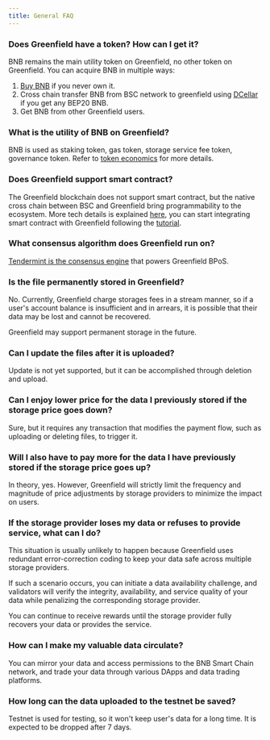 ```yaml
---
title: General FAQ
---
```


### Does Greenfield have a token? How can I get it?

BNB remains the main utility token on Greenfield, no other token on Greenfield.
You can acquire BNB in multiple ways:

1. [Buy BNB](https://www.binance.com/en/how-to-buy/bnb) if you never own it.
2. Cross chain transfer BNB from BSC network to greenfield using [DCellar](https://dcellar.io/) if you get any BEP20 BNB.
3. Get BNB from other Greenfield users.

### What is the utility of BNB on Greenfield?

BNB is used as staking token, gas token, storage service fee token, governance token. Refer to [token economics](../guide/core-concept/gas-fees.md)
for more details.

### Does Greenfield support smart contract?

The Greenfield blockchain does not support smart contract, but the native cross chain between BSC and Greenfield bring
programmability to the ecosystem. More tech details is explained [here](../guide/core-concept/programmability.md),
you can start integrating smart contract with Greenfield following the [tutorial](../tutorials/dapp/quick-start.mdx).

### What consensus algorithm does Greenfield run on?

[Tendermint is the consensus engine](https://blog.cosmos.network/tendermint-explained-bringing-bft-based-pos-to-the-public-blockchain-domain-f22e274a0fdb) that powers Greenfield BPoS.

### Is the file permanently stored in Greenfield?

No. Currently, Greenfield charge storages fees in a stream manner, so if a user's account balance is insufficient and in arrears, it is possible that their data may be lost and cannot be recovered.

Greenfield may support permanent storage in the future.

### Can I update the files after it is uploaded?

Update is not yet supported, but it can be accomplished through deletion and upload.

### Can I enjoy lower price for the data I previously stored if the storage price goes down?

Sure, but it requires any transaction that modifies the payment flow, such as uploading or deleting files, to trigger it.

### Will I also have to pay more for the data I have previously stored if the storage price goes up?

In theory, yes. However, Greenfield will strictly limit the frequency and magnitude of price adjustments by storage providers to minimize the impact on users.

### If the storage provider loses my data or refuses to provide service, what can I do?

This situation is usually unlikely to happen because Greenfield uses redundant error-correction coding to keep your data safe across multiple storage providers.

If such a scenario occurs, you can initiate a data availability challenge, and validators will verify the integrity, availability, and service quality of your data while penalizing the corresponding storage provider.

You can continue to receive rewards until the storage provider fully recovers your data or provides the service.

### How can I make my valuable data circulate?

You can mirror your data and access permissions to the BNB Smart Chain network, and trade your data through various DApps and data trading platforms.

### How long can the data uploaded to the testnet be saved?

Testnet is used for testing, so it won't keep user's data for a long time. It is expected to be dropped after 7 days.
